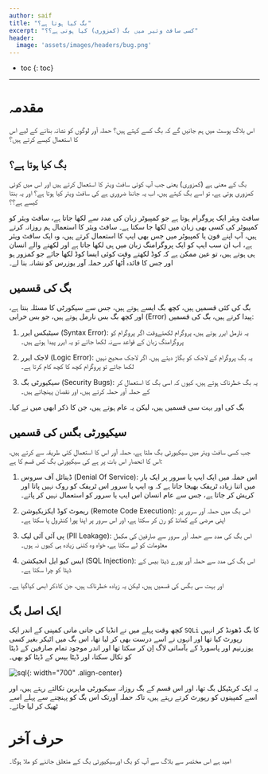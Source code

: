 ```yaml
---
author: saif
title: "بگ کیا ہوتا ہے؟"
excerpt: "کسی سافٹ وئیر میں بگ (کمزوری) کیا ہوتی ہے؟؟"
header:
  image: 'assets/images/headers/bug.png'
---
```


* toc
{: toc}
---

# مقدمہ

اس بلاگ پوسٹ میں ہم جانیں گے کہ بگ کسے کہتے  ہیں؟ حملہ آور لوگوں کو نشانہ بنانے کے لیے اس کا استعمال کیسے کرتے ہیں؟

## بگ کیا ہوتا ہے؟

بگ کے معنی ہے (کمزوری) یعنی جب آپ کوئی سافٹ ویئر کا استعمال کرتے ہیں اور اس میں کوئی کمزوری ہوتی ہے، تو اسے بگ کہتے ہیں، اب یہ جاننا ضروری ہے کی سافٹ ویئر کیا ہوتا ہے؟ اور یہ بنتا کیسے  ہے؟؟

سافٹ ویئر ایک پروگرام ہوتا ہے جو کمپیوٹر زبان کی  مدد سے لکھا جاتا ہے، سافٹ ویئر کو کمپیوٹر کی کسی بھی زبان میں لکھا جا سکتا ہے۔ سافٹ ویئر کا استعمال ہم روزانہ کرتے ہیں، آپ اپنے فون یا کمپیوٹر میں جس بھی ایپ کا استعمال کرتے ہیں، وہ ایک سافٹ ویئر ہے، اب  ان سب ایپ کو ایک پروگرامنگ زبان میں  ہی لکھا جاتا ہے اور لکھنے والے انسان ہی ہوتے ہیں، تو عین ممکن ہے کہ کوڈ لکھتے وقت کوئی ایسا کوڈ لکھا جائے جو کمزور ہو اور جس کا فائدہ اُٹھا کرر حملہ آور یوزرس کو نشانہ بنا لے۔

## بگ کی قسمیں

بگ کی کئی قسمیں ہیں، کچھ بگ ایسے ہوتے ہیں، جس سے سیکورٹی کا مسئلہ بنتا ہے، اور کچھ بگ بس نارمل ہوتے ہیں، جو بس خرابی (Error) پیدا کرتے ہیں، بگ کی قسمیں: 

1. سیٹیکس ایرر (Syntax Error): یہ نارمل ایرر ہوتے ہیں، پروگرام لکھتےوقت اگر پروگرام کو پروگرامنگ زبان کے قواعد سےنہ لکھا جائے تو یہ ایرر پیدا ہوتے ہیں۔

2. لاجک  ایرر (Logic Error): یہ بگ پروگرام کے لاجک کو بگاڑ دیتے ہیں، اگر لاجک صحیح نہیں لکھا جائے تو پروگرام کچھ کا کچھ کام کرتا ہے۔

3. سیکیورٹی بگ (Security Bugs): یہ بگ خطرناک ہوتے ہیں، کیوں کہ اسی بگ کا استعمال کر کے حملہ آور حملہ کرتے ہیں، اور نقصان پہنچاتے ہیں۔

بگ کی اور بہت سی قسمیں ہیں، لیکن یہ عام ہوتے ہیں، جن کا ذکر ابھی میں نے کیا۔

## سیکیورٹی بگس کی قسمیں

جب کسی سافٹ ویئر میں سیکیورٹی بگ ملتا ہے، حملہ آور اس کا استعمال کئی طریقہ سے کرتے ہیں، اس کا انحصار اس بات پر ہے کی سیکیورٹی بگ کس قسم کا ہے:

1. ڈینائل  آف سروس (Denial Of Service): اس حملہ میں ایک ایپ یا سرور پر ایک بار میں اتنا زیادہ ٹریفک بھیجا جاتا ہے کہ وہ ایپ یا سرور اس ٹریفک کو روک نہیں پاتا اور کریش کر جاتا ہے، جس سے عام انسان اس ایپ یا سرور کو استعمال نہیں کر پاتے۔

2.  ریموٹ کوڈ ایکزیکیوشن  (Remote Code Execution): اس بگ میں حملہ آور سرور پر اپنی مرضی کے کمانڈ کو رن کر سکتا ہے، اور اس سرور پر اپنا پورا کنٹرول پا سکتا ہے۔

3. پی آئی آئی لیک (PII Leakage): اس بگ کی مدد سے حملہ آور سرور سے صارفین کی مکمل معلومات کو لے سکتا ہے، خواہ وہ کتنی زیادہ ہی کیوں نہ ہوں۔

4. ایس کیو ایل انجیکشن (SQL Injection): اس بگ کی مدد سے حملہ آور پورے ڈیٹا  بیس کے ڈیٹا کو چرا سکتا ہے۔

اور بہت سی بگس کی قسمیں ہیں، لیکن یہ زیادہ خطرناک ہیں، جن کاذکر ابھی کیاگیا ہے۔

## ایک اصل بگ

کچھ وقت پہلے میں نے انڈیا کی جانی مانی کمپنی کے اندر ایک `SQLi`  کا بگ ڈھونڈ کر انہیں رپورٹ کیا تھا اور انہوں نے اسے درست بھی کر لیا تھا، اس بگ میں اٹیکر بغیر کسی یوزرنیم اور پاسورڈ کے بآسانی لاگ اِن کر سکتا تھا اور اندر موجود تمام صارفین کے ڈیٹا کو نکال سکتا، اور ڈیٹا بیس کے ڈیٹا کو بھی۔

![sql]({{site.baseurl}}/assets/images/bugs/sql.png){: width="700" .align-center}

یہ ایک کریٹیکل بگ تھا، اور اس قسم کے بگ روزانہ سیکیورٹی ماہرین نکالتے رہتے ہیں، اور اسے کمپینوں کو رپورٹ کرتے رہتے ہیں، تاکہ حملہ آورتک اس بگ کو پہنچنے سے پہلے اسے ٹھیک کر لیا جائے۔

# حرف آخر

امید ہے اس مختصر سے بلاگ سے آپ کو بگ اورسیکیورٹی بگ کے متعلق جاننے کو ملا ہوگا۔
